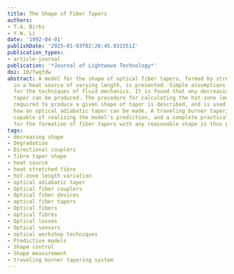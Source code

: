 ```yaml
---
title: The Shape of Fiber Tapers
authors:
- T.A. Birks
- Y.W. Li
date: '1992-04-01'
publishDate: '2025-01-03T02:26:45.031551Z'
publication_types:
- article-journal
publication: '*Journal of Lightwave Technology*'
doi: 10/fwqfdw
abstract: A model for the shape of optical fiber tapers, formed by stretching a fiber
  in a heat source of varying length, is presented. Simple assumptions avoid any need
  for the techniques of fluid mechanics. It is found that any decreasing shape of
  taper can be produced. The procedure for calculating the hot-zone length variation
  required to produce a given shape of taper is described, and is used to indicate
  how an optical adiabatic taper can be made. A traveling burner tapering system is
  capable of realizing the model's prediction, and a complete practical procedure
  for the formation of fiber tapers with any reasonable shape is thus presented.$<>$
tags:
- decreasing shape
- Degradation
- Directional couplers
- fibre taper shape
- heat source
- heat stretched fibre
- hot-zone length variation
- optical adiabatic taper
- Optical fiber couplers
- Optical fiber devices
- optical fiber tapers
- Optical fibers
- optical fibres
- Optical losses
- Optical sensors
- optical workshop techniques
- Predictive models
- Shape control
- Shape measurement
- traveling burner tapering system
---
```

